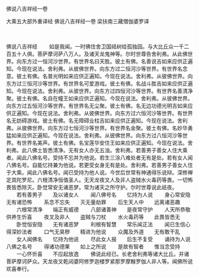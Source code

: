 佛说八吉祥经一卷


大乘五大部外重译经
佛说八吉祥经一卷
梁扶南三藏僧伽婆罗译


　　

佛说八吉祥经
　　如是我闻。一时佛住舍卫国祗树给孤独园。与大比丘众一千二百五十人俱。菩萨摩诃萨八万人。及诸天龙鬼神等。尔时世尊告舍利弗。从此佛世界。向东方过一恒河沙世界。有世界名曰天胜。彼土有佛。名善说吉如来应供正遍知。今现在说法。舍利弗。从彼佛世界。向东方过二恒河沙等世界。有世界名念意。彼土有佛。名普光明如来应供正遍知。今现在说法。舍利弗。从彼佛世界。向东方过三恒河沙等世界。有世界名可爱游戏。彼土有佛。名战斗胜吉如来应供正遍知。今现在说法。舍利弗。从彼世界。向东方过四恒河沙等世界。有世界名善清净聚。彼土有佛。名自在幢王如来应供正遍知。今现在说法。舍利弗。从彼佛世界。向东方过五恒河沙等世界。有世界名无尘聚。彼土有佛。名无边功德光明吉如来应供正遍知。今现在说法。舍利弗。从彼佛世界。向东方过六恒河沙等世界。有世界名无妨碍游戏。彼土有佛。名无障碍业柱吉如来应供正遍知。今现在说法。舍利弗。从彼佛世界。向东方过七恒河沙等世界。有世界名金聚。彼土有佛。名妙华勇猛如来应供正遍知。今现在说法。舍利弗。从彼佛世界。向东方过八恒河沙等世界。有世界名美声。彼土有佛。名宝莲华安住王如来应供正遍知。今现在说法。舍利弗。此八佛土皆悉清净。无有女人亦无五浊。舍利弗。若善男子善女人住大乘者。闻此八佛名号。受持不忘并为他说。若生三涂八难处者无有是处。若有女人闻八佛名号。自能忆持兼为他说。若更受女身无有是处。舍利弗。若善男子善女人住于大乘。闻此八佛名号。闻已受持为他人说。今世后世常有神通得乐说辩。深修禅定具陀罗尼。六根清净恒值圣人。无天龙夜叉人及非人盗贼水火毒药等畏。一切怖畏皆悉除灭。卧觉常安无诸恶梦。常为诸天之所守护。尔时世尊说此祇夜。
　　若有善男子　　及以诸女人
　　闻八佛号名　　忆持为人说
　　身心常安隐　　无有诸恐怖
　　系念不忘失　　灭无量劫罪
　　后生天人中　　远离诸恶趣
　　六根常清净　　端正有威德
　　八部诸善神　　是夜常守护
　　人天所恭敬　　供养生忻喜
　　夜叉及非人　　盗贼与刀杖
　　水火毒药等　　此畏皆悉无
　　卧觉恒安隐　　无有诸恶梦
　　利根有智慧　　常乐闻正法
　　闻已生信心　　得深妙法者
　　口气无臭秽　　精进为他说
　　众魔及外道　　无有敢干乱
　　女人闻佛名　　忆持为他说
　　尽此女人报　　后生不复受
　　诵持为人说　　八佛之名号
　　得诸功德果　　如上之所说
　　是故有智者　　惟当念受持
　　一心怀忻喜　　不应起放逸
　　佛说此经已。长老舍利弗等诸大比丘。并诸菩萨摩诃萨众。天龙夜叉乾闼婆阿修罗迦楼罗紧那罗摩睺罗伽人非人等。闻佛所说欢喜奉行。


